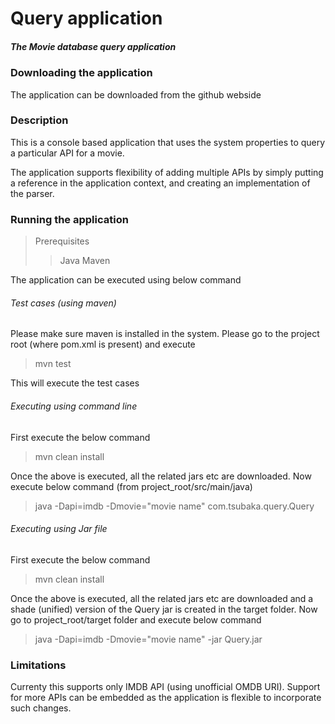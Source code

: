 # Query application
##### The Movie database query application

### Downloading the application
The application can be downloaded from the github webside 

### Description
This is a console based application that uses the system properties to query a particular API for a movie.

The application supports flexibility of adding multiple APIs by simply putting a reference in the application context, and creating an implementation of the parser.

### Running the application
> Prerequisites
>> Java
>> Maven

The application can be executed using below command

###### Test cases (using maven)
Please make sure maven is installed in the system. Please go to the project root (where pom.xml is present) and execute
> mvn test

This will execute the test cases
###### Executing using command line
First execute the below command
> mvn clean install

Once the above is executed, all the related jars etc are downloaded. Now execute below command (from project_root/src/main/java)
> java -Dapi=imdb -Dmovie="movie name" com.tsubaka.query.Query

###### Executing using Jar file
First execute the below command
> mvn clean install

Once the above is executed, all the related jars etc are downloaded and a shade (unified) version of the Query jar is created in the target folder. Now go to project_root/target folder and execute below command
> java -Dapi=imdb -Dmovie="movie name" -jar Query.jar

### Limitations
Currenty this supports only IMDB API (using unofficial OMDB URI). Support for more APIs can be embedded as the application is flexible to incorporate such changes.

